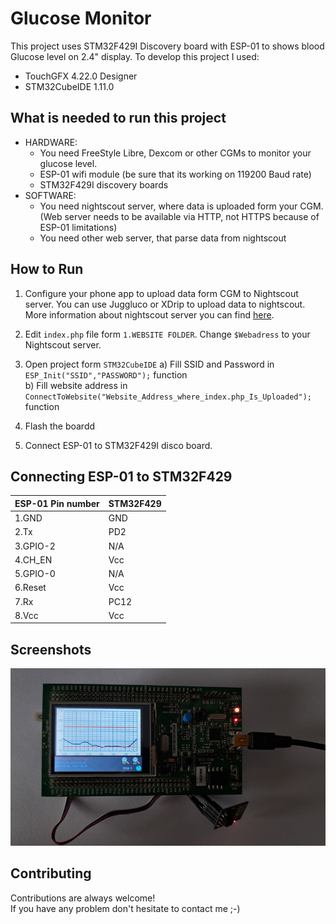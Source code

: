 
# Glucose Monitor

This project uses STM32F429I Discovery board with ESP-01 to shows blood Glucose level on 2.4" display. To develop this project I used:
- TouchGFX 4.22.0 Designer
- STM32CubeIDE 1.11.0
 

## What is needed to run this project
- HARDWARE:
  - You need FreeStyle Libre, Dexcom or other CGMs to monitor your glucose level.
  - ESP-01 wifi module (be sure that its working on 119200 Baud rate)
  - STM32F429I discovery boards
- SOFTWARE:
  - You need nightscout server, where data is uploaded form your CGM. (Web server needs to be available via HTTP, not HTTPS because of ESP-01 limitations)
  - You need other web server, that parse data from nightscout
## How to Run
1. Configure your phone app to upload data form CGM to Nightscout server.
You can use Juggluco or XDrip to upload data to nightscout.  
More information about nightscout server you can find [here](https://nightscout.github.io/).

2. Edit `index.php` file form `1.WEBSITE FOLDER`. Change `$Webadress` to your Nightscout server.   
3. Open project form `STM32CubeIDE`
 a) Fill SSID and Password in `ESP_Init("SSID","PASSWORD");` function  
 b) Fill website address in `ConnectToWebsite("Website_Address_where_index.php_Is_Uploaded");` function  

3. Flash the boardd
4. Connect ESP-01 to STM32F429I disco board.    
## Connecting ESP-01 to STM32F429

| ESP-01 Pin number            |STM32F429                                                                |
| ----------------- | ------------------------------------------------------------------ |
| 1.GND |GND  |
| 2.Tx | PD2 |
| 3.GPIO-2 | N/A|
| 4.CH_EN | Vcc|
| 5.GPIO-0 | N/A |
| 6.Reset | Vcc |
| 7.Rx |  PC12|
| 8.Vcc | Vcc |


## Screenshots

![App Screenshot](https://github.com/xamrex/GlucoseMonitorOnSTM32F4/blob/main/0.Screens/1.jpg)


## Contributing

Contributions are always welcome!  
If you have any problem don't hesitate to contact me ;-)
